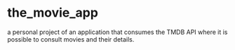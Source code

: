 # the_movie_app
a personal project of an application that consumes the TMDB API where it is possible to consult movies and their details.
